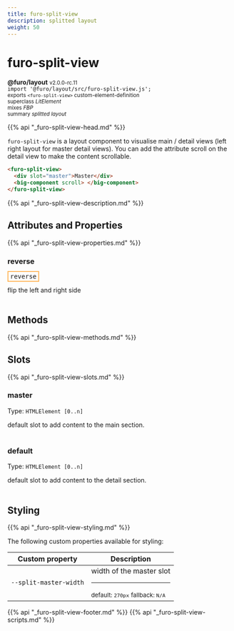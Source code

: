 ```yaml
---
title: furo-split-view
description: splitted layout
weight: 50
---
```


# furo-split-view
**@furo/layout** <small>v2.0.0-rc.11</small>
<br>`import '@furo/layout/src/furo-split-view.js';`<small>
<br>exports `<furo-split-view>` custom-element-definition
<br>superclass *LitElement*
<br> mixes *FBP*</small>
<br><small>summary *splitted layout*</small>

{{% api "_furo-split-view-head.md" %}}

`furo-split-view`
is a layout component to visualise main / detail views (left right layout for master detail views).
You can add the attribute scroll on the detail view to make the content scrollable.

```html
<furo-split-view>
  <div slot="master">Master</div>
  <big-component scroll> </big-component>
</furo-split-view>
```

{{% api "_furo-split-view-description.md" %}}


## Attributes and Properties
{{% api "_furo-split-view-properties.md" %}}



### **reverse**

<span  style="border-width:2px; border-style: solid;border-color:  rgb(255, 182, 91);font-family:monospace; padding:2px 4px;">reverse</span>
</small>

flip the left and right side
<br><br>

## Methods
{{% api "_furo-split-view-methods.md" %}}





## Slots
{{% api "_furo-split-view-slots.md" %}}

### **master**
Type: `HTMLElement [0..n]`

default slot to add content to the main section.
<br><br>
### **default**
Type: `HTMLElement [0..n]`

default slot to add content to the detail section.
<br><br>
## Styling
{{% api "_furo-split-view-styling.md" %}}

The following custom properties  available for styling:

Custom property | Description
----------------|-------------
`--split-master-width` | width of the master slot <hr> <small>default: `270px`</small> <small>fallback: `N/A`</small>

{{% api "_furo-split-view-footer.md" %}}
{{% api "_furo-split-view-scripts.md" %}}
